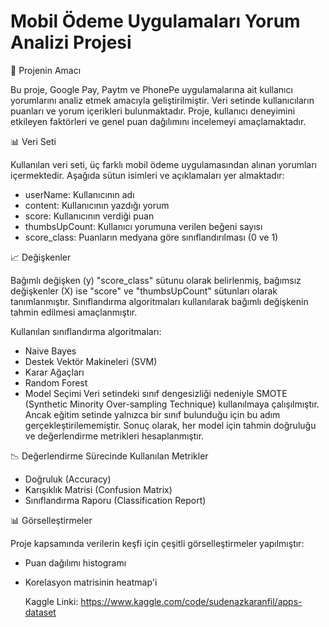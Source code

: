 # Mobil Ödeme Uygulamaları Yorum Analizi Projesi

🎯 Projenin Amacı 

Bu proje, Google Pay, Paytm ve PhonePe uygulamalarına ait kullanıcı yorumlarını analiz etmek amacıyla geliştirilmiştir. Veri setinde kullanıcıların puanları ve yorum içerikleri bulunmaktadır. Proje, kullanıcı deneyimini etkileyen faktörleri ve genel puan dağılımını incelemeyi amaçlamaktadır.


📊 Veri Seti 

Kullanılan veri seti, üç farklı mobil ödeme uygulamasından alınan yorumları içermektedir. Aşağıda sütun isimleri ve açıklamaları yer almaktadır:
* userName: Kullanıcının adı
* content: Kullanıcının yazdığı yorum
* score: Kullanıcının verdiği puan
* thumbsUpCount: Kullanıcı yorumuna verilen beğeni sayısı
* score_class: Puanların medyana göre sınıflandırılması (0 ve 1)


📈 Değişkenler

Bağımlı değişken (y) "score_class" sütunu olarak belirlenmiş, bağımsız değişkenler (X) ise "score" ve "thumbsUpCount" sütunları olarak tanımlanmıştır. Sınıflandırma algoritmaları kullanılarak bağımlı değişkenin tahmin edilmesi amaçlanmıştır.

Kullanılan sınıflandırma algoritmaları:
  * Naive Bayes
  * Destek Vektör Makineleri (SVM)
  * Karar Ağaçları
  * Random Forest
  * Model Seçimi
Veri setindeki sınıf dengesizliği nedeniyle SMOTE (Synthetic Minority Over-sampling Technique) kullanılmaya çalışılmıştır. Ancak eğitim setinde yalnızca bir sınıf bulunduğu için bu adım gerçekleştirilememiştir. Sonuç olarak, her model için tahmin doğruluğu ve değerlendirme metrikleri hesaplanmıştır.


📉 Değerlendirme Sürecinde Kullanılan Metrikler 

* Doğruluk (Accuracy)
* Karışıklık Matrisi (Confusion Matrix)
* Sınıflandırma Raporu (Classification Report)


📊 Görselleştirmeler

Proje kapsamında verilerin keşfi için çeşitli görselleştirmeler yapılmıştır:
* Puan dağılımı histogramı
* Korelasyon matrisinin heatmap'i

  Kaggle Linki: https://www.kaggle.com/code/sudenazkaranfil/apps-dataset
